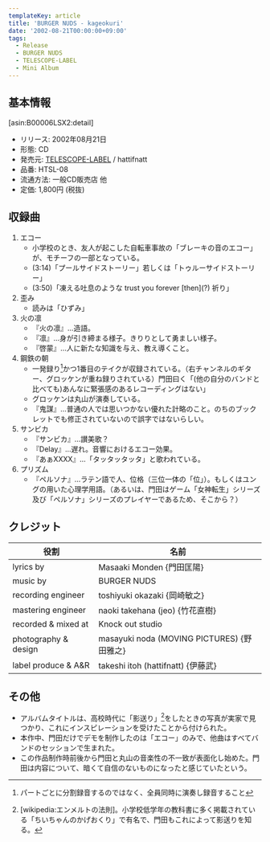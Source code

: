 ```yaml
---
templateKey: article
title: 'BURGER NUDS - kageokuri'
date: '2002-08-21T00:00:00+09:00'
tags:
  - Release
  - BURGER NUDS
  - TELESCOPE-LABEL
  - Mini Album
---
```

## 基本情報

[asin:B00006LSX2:detail]

* リリース: 2002年08月21日
* 形態: CD
* 発売元: [TELESCOPE-LABEL](/articles/label%3Atelescope) / hattifnatt
* 品番: HTSL-08
* 流通方法: 一般CD販売店 他
* 定価: 1,800円 (税抜)

## 収録曲

1. エコー
   * 小学校のとき、友人が起こした自転車事故の「ブレーキの音のエコー」が、モチーフの一部となっている。
   * (3:14)「プールサイドストーリー」若しくは「トゥルーサイドストーリー」
   * (3:50)「凍える吐息のような trust you forever \[then\](?) 祈り」
2. 歪み
   * 読みは「ひずみ」
3. 火の凛
   * 『火の凛』…造語。
   * 『凛』…身が引き締まる様子。きりりとして勇ましい様子。
   * 『啓蒙』…人に新たな知識を与え、教え導くこと。
4. 鋼鉄の朝
   * 一発録り[^1]かつ1番目のテイクが収録されている。（右チャンネルのギター、グロッケンが重ね録りされている）門田曰く「(他の自分のバンドと比べても)あんなに緊張感のあるレコーディングはない」
   * グロッケンは丸山が演奏している。
   * 『鬼謀』…普通の人では思いつかない優れた計略のこと。のちのブックレットでも修正されていないので誤字ではないらしい。
5. サンビカ
   * 『サンビカ』…讃美歌？
   * 『Delay』…遅れ。音響におけるエコー効果。
   * 『あぁXXXX』…「タッタッタッタ」と歌われている。
6. プリズム
   * 『ペルソナ』…ラテン語で人、位格（三位一体の「位」）。もしくはユングの用いた心理学用語。（あるいは、門田はゲーム「女神転生」シリーズ及び「ペルソナ」シリーズのプレイヤーであるため、そこから？）

## クレジット

役割|名前
-|-
lyrics by | Masaaki Monden {門田匡陽}
music by | BURGER NUDS
recording engineer | toshiyuki okazaki {岡崎敏之}
mastering engineer | naoki takehana (jeo) {竹花直樹}
recorded & mixed at | Knock out studio
photography & design | masayuki noda (MOVING PICTURES) {野田雅之}
label produce & A&R | takeshi itoh (hattifnatt) {伊藤武}

## その他

* アルバムタイトルは、高校時代に「影送り」[^2]をしたときの写真が実家で見つかり、これにインスピレーションを受けたことから付けられた。
* 本作中、門田だけでデモを制作したのは「エコー」のみで、他曲はすべてバンドのセッションで生まれた。
* この作品制作時前後から門田と丸山の音楽性の不一致が表面化し始めた。門田は内容について、暗くて自信のないものになったと感じていたという。

[^1]: パートごとに分割録音するのではなく、全員同時に演奏し録音すること

[^2]: [wikipedia:エンメルトの法則]。小学校低学年の教科書に多く掲載されている「ちいちゃんのかげおくり」で有名で、門田もこれによって影送りを知る。
